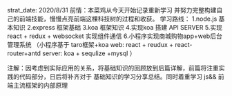 strat_date: 2020/8/31
  前情：本菜鸡从今天开始记录重新学习 并努力完整构建自己的前端技能，慢慢点亮前端这棵科技树的过程和收获。
  学习路线：
	1.node.js 基本知识
	2.express 框架基础
	3.koa 框架知识
	4.实现koa 搭建 API SERVER
	5.实现react + redux + websocket 实现组件通信
	6.小程序实现商城购物app+web后台管理系统 （小程序基于 taro框架+koa   web: react + reudux + react-router+antd server:  koa + sequlize +mysql ）
	
  注解：因考虑到实际应用的关系，将基础知识的回顾放到后篇详解，前篇将注重实践的代码部分，日后将补齐对于 基础知识的学习分享总结。同时着重学习
  js&& 前端主流框架的内部原理
